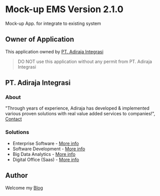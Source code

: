 # Mock-up EMS Version 2.1.0
Mock-up App. for integrate to existing system

## Owner of Application
This application owned by [PT. Adiraja Integrasi](https://adiraja-integrasi.com/)
> DO NOT use this application without any permit from PT. Adiraja Integrasi

## PT. Adiraja Integrasi

### About
"Through years of experience, Adiraja has developed & implemented various proven solutions with real value added services to companies!",
[Contact](https://adiraja-integrasi.com/contact-us/)

### Solutions
- Enterprise Software - [More info](https://adiraja-integrasi.com/enterprise-software/)
- Software Development - [More info](https://adiraja-integrasi.com/services/software-development/)
- Big Data Analytics - [More info](https://adiraja-integrasi.com/products/big-data-analytics/)
- Digital Office (Saas) - [More info](https://adiraja-integrasi.com/digital-office-saas/)

## Author
Welcome my [Blog](https://www.ekaprasetia.com/)
 

